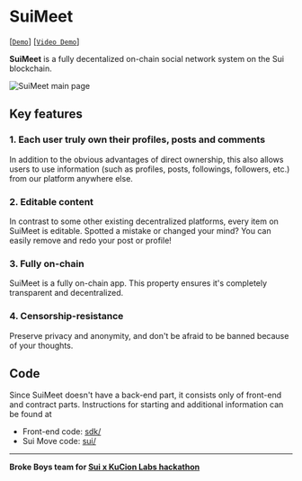 # SuiMeet
[[`Demo`](https://sui-meet.surge.sh/sign-up)] [[`Video Demo`](https://drive.google.com/file/d/1txEfBU1cOg7fGIxyAe_Z2AtD3MuMSWgt/view?usp=sharing)] 

**SuiMeet** is a fully decentalized on-chain social network system on the Sui blockchain.


![SuiMeet main page](https://i.ibb.co/L9x790p/2023-07-05-11-41-31.jpg)

## Key features
### 1. Each user truly own their profiles, posts and comments
In addition to the obvious advantages of direct ownership, this also allows users to use information (such as profiles, posts, followings, followers, etc.) from our platform anywhere else.  
### 2. Editable content
In contrast to some other existing decentralized platforms, every item on SuiMeet is editable. Spotted a mistake or changed your mind? You can easily remove and redo your post or profile!
### 3. Fully on-chain 
SuiMeet is a fully on-chain app. This property ensures it's completely transparent and decentralized.
### 4. Censorship-resistance
Preserve privacy and anonymity, and don't be afraid to be banned because of your thoughts.

## Code

Since SuiMeet doesn't have a back-end part, it consists only of front-end and contract parts. Instructions for starting and additional information can be found at
- Front-end code: [sdk/](sdk/)
- Sui Move code: [sui/](sui/)

---
**Broke Boys team for [Sui x KuCion Labs hackathon](https://hack.sui.io/)**
